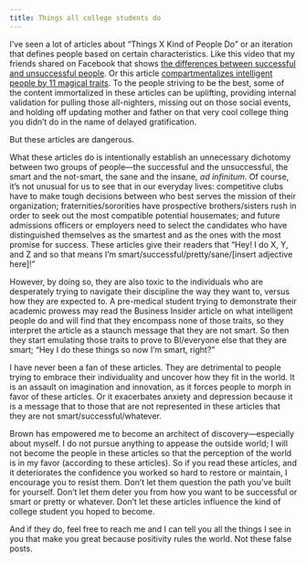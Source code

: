 ```yaml
---
title: Things all college students do
---
```


I’ve seen a lot of articles about “Things X Kind of People Do” or an iteration that defines people based on certain characteristics. Like this video that my friends shared on Facebook that shows [the differences between successful and unsuccessful people](https://www.youtube.com/watch?v=YZqyKTwUjqM). Or this article [compartmentalizes intelligent people by 11 magical traits](https://www.businessinsider.com/8-common-traits-of-highly-intelligent-people-2016-7). To the people striving to be the best, some of the content immortalized in these articles can be uplifting, providing internal validation for pulling those all-nighters, missing out on those social events, and holding off updating mother and father on that very cool college thing you didn’t do in the name of delayed gratification.

But these articles are dangerous.

What these articles do is intentionally establish an unnecessary dichotomy between two groups of people—the successful and the unsuccessful, the smart and the not-smart, the sane and the insane, *ad infinitum*. Of course, it’s not unusual for us to see that in our everyday lives: competitive clubs have to make tough decisions between who best serves the mission of their organization; fraternities/sororities have prospective brothers/sisters rush in order to seek out the most compatible potential housemates; and future admissions officers or employers need to select the candidates who have distinguished themselves as the smartest and as the ones with the most promise for success. These articles give their readers that “Hey! I do X, Y, and Z and so that means I’m smart/successful/pretty/sane/[insert adjective here]!”

However, by doing so, they are also toxic to the individuals who are desperately trying to navigate their discipline the way they want to, versus how they are expected to. A pre-medical student trying to demonstrate their academic prowess may read the Business Insider article on what intelligent people do and will find that they encompass none of those traits, so they interpret the article as a staunch message that they are not smart. So then they start emulating those traits to prove to BI/everyone else that they are smart; “Hey I do these things so now I’m smart, right?”

I have never been a fan of these articles. They are detrimental to people trying to embrace their individuality and uncover how they fit in the world. It is an assault on imagination and innovation, as it forces people to morph in favor of these articles. Or it exacerbates anxiety and depression because it is a message that to those that are not represented in these articles that they are not smart/successful/whatever.

Brown has empowered me to become an architect of discovery—especially about myself. I do not pursue anything to appease the outside world; I will not become the people in these articles so that the perception of the world is in my favor (according to these articles). So if you read these articles, and it deteriorates the confidence you worked so hard to restore or maintain, I encourage you to resist them. Don’t let them question the path you’ve built for yourself. Don’t let them deter you from how you want to be successful or smart or pretty or whatever. Don’t let these articles influence the kind of college student you hoped to become.

And if they do, feel free to reach me and I can tell you all the things I see in you that make you great because positivity rules the world. Not these false posts.
